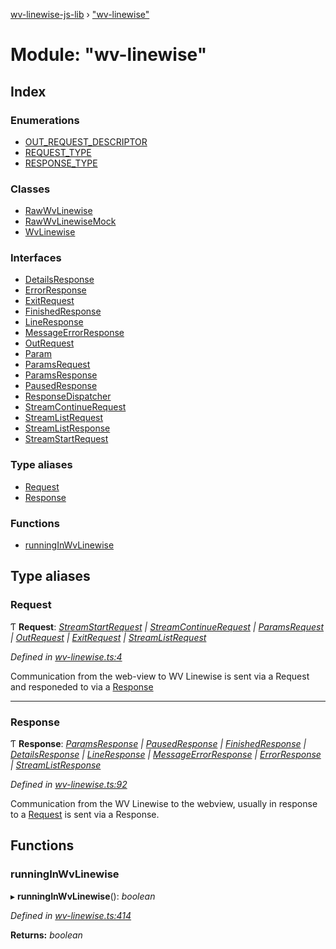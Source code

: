 [wv-linewise-js-lib](../README.md) › ["wv-linewise"](_wv_linewise_.md)

# Module: "wv-linewise"

## Index

### Enumerations

* [OUT_REQUEST_DESCRIPTOR](../enums/_wv_linewise_.out_request_descriptor.md)
* [REQUEST_TYPE](../enums/_wv_linewise_.request_type.md)
* [RESPONSE_TYPE](../enums/_wv_linewise_.response_type.md)

### Classes

* [RawWvLinewise](../classes/_wv_linewise_.rawwvlinewise.md)
* [RawWvLinewiseMock](../classes/_wv_linewise_.rawwvlinewisemock.md)
* [WvLinewise](../classes/_wv_linewise_.wvlinewise.md)

### Interfaces

* [DetailsResponse](../interfaces/_wv_linewise_.detailsresponse.md)
* [ErrorResponse](../interfaces/_wv_linewise_.errorresponse.md)
* [ExitRequest](../interfaces/_wv_linewise_.exitrequest.md)
* [FinishedResponse](../interfaces/_wv_linewise_.finishedresponse.md)
* [LineResponse](../interfaces/_wv_linewise_.lineresponse.md)
* [MessageErrorResponse](../interfaces/_wv_linewise_.messageerrorresponse.md)
* [OutRequest](../interfaces/_wv_linewise_.outrequest.md)
* [Param](../interfaces/_wv_linewise_.param.md)
* [ParamsRequest](../interfaces/_wv_linewise_.paramsrequest.md)
* [ParamsResponse](../interfaces/_wv_linewise_.paramsresponse.md)
* [PausedResponse](../interfaces/_wv_linewise_.pausedresponse.md)
* [ResponseDispatcher](../interfaces/_wv_linewise_.responsedispatcher.md)
* [StreamContinueRequest](../interfaces/_wv_linewise_.streamcontinuerequest.md)
* [StreamListRequest](../interfaces/_wv_linewise_.streamlistrequest.md)
* [StreamListResponse](../interfaces/_wv_linewise_.streamlistresponse.md)
* [StreamStartRequest](../interfaces/_wv_linewise_.streamstartrequest.md)

### Type aliases

* [Request](_wv_linewise_.md#request)
* [Response](_wv_linewise_.md#response)

### Functions

* [runningInWvLinewise](_wv_linewise_.md#runninginwvlinewise)

## Type aliases

###  Request

Ƭ **Request**: *[StreamStartRequest](../interfaces/_wv_linewise_.streamstartrequest.md) | [StreamContinueRequest](../interfaces/_wv_linewise_.streamcontinuerequest.md) | [ParamsRequest](../interfaces/_wv_linewise_.paramsrequest.md) | [OutRequest](../interfaces/_wv_linewise_.outrequest.md) | [ExitRequest](../interfaces/_wv_linewise_.exitrequest.md) | [StreamListRequest](../interfaces/_wv_linewise_.streamlistrequest.md)*

*Defined in [wv-linewise.ts:4](https://github.com/forbesmyester/wv-linewise/blob/65da995/js-lib/src/wv-linewise.ts#L4)*

Communication from the web-view to WV Linewise is sent via a Request and responeded to via a [Response](_wv_linewise_.md#response)

___

###  Response

Ƭ **Response**: *[ParamsResponse](../interfaces/_wv_linewise_.paramsresponse.md) | [PausedResponse](../interfaces/_wv_linewise_.pausedresponse.md) | [FinishedResponse](../interfaces/_wv_linewise_.finishedresponse.md) | [DetailsResponse](../interfaces/_wv_linewise_.detailsresponse.md) | [LineResponse](../interfaces/_wv_linewise_.lineresponse.md) | [MessageErrorResponse](../interfaces/_wv_linewise_.messageerrorresponse.md) | [ErrorResponse](../interfaces/_wv_linewise_.errorresponse.md) | [StreamListResponse](../interfaces/_wv_linewise_.streamlistresponse.md)*

*Defined in [wv-linewise.ts:92](https://github.com/forbesmyester/wv-linewise/blob/65da995/js-lib/src/wv-linewise.ts#L92)*

Communication from the WV Linewise to the webview, usually in response to a [Request](_wv_linewise_.md#request) is sent via a Response.

## Functions

###  runningInWvLinewise

▸ **runningInWvLinewise**(): *boolean*

*Defined in [wv-linewise.ts:414](https://github.com/forbesmyester/wv-linewise/blob/65da995/js-lib/src/wv-linewise.ts#L414)*

**Returns:** *boolean*
